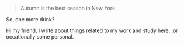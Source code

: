 > Autumn is the best season in New York.

So, one more drink?

Hi my friend, I write about things related to my work and study here...or occationally some personal.
